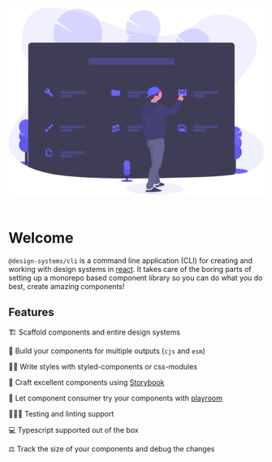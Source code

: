 <div style="margin: 4rem 0;text-align: center;">
  <img src="./system.svg" alt="Designing a system" />
</div>

# Welcome

`@design-systems/cli` is a command line application (CLI) for creating and working with design systems in [react](https://reactjs.org/).
It takes care of the boring parts of setting up a monorepo based component library so you can do what you do best, create amazing components!

## Features

🏗 Scaffold components and entire design systems

🎯 Build your components for multiple outputs (`cjs` and `esm`)

💅🏼 Write styles with styled-components or css-modules

📖 Craft excellent components using [Storybook](https://storybook.js.org/)

🧸 Let component consumer try your components with [playroom](https://github.com/seek-oss/playroom)

👮🏼‍♀️ Testing and linting support

💻 Typescript supported out of the box

⚖️ Track the size of your components and debug the changes
